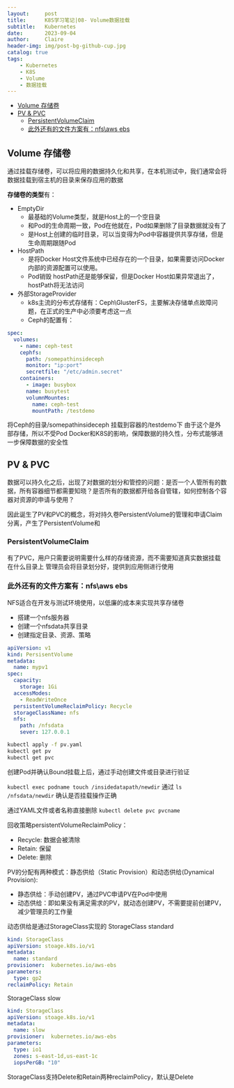 ```yaml
---
layout:     post
title:      K8S学习笔记|08- Volume数据挂载
subtitle:   Kubernetes
date:       2023-09-04
author:     Claire
header-img: img/post-bg-github-cup.jpg
catalog: true
tags:
    - Kubernetes
    - K8S
    - Volume
    - 数据挂载
---
```


- [Volume 存储卷](#volume-存储卷)
- [PV \& PVC](#pv--pvc)
  - [PersistentVolumeClaim](#persistentvolumeclaim)
  - [此外还有的文件方案有：nfs\\aws ebs](#此外还有的文件方案有nfsaws-ebs)

## Volume 存储卷

通过挂载存储卷，可以将应用的数据持久化和共享，在本机测试中，我们通常会将数据挂载到宿主机的目录来保存应用的数据

**存储卷的类型**有：

- EmptyDir
  - 最基础的Volume类型，就是Host上的一个空目录
  - 和Pod的生命周期一致，Pod在他就在，Pod如果删除了目录数据就没有了
  - 是Host上创建的临时目录，可以当变得为Pod中容器提供共享存储，但是生命周期跟随Pod
- HostPath
  - 是将Docker Host文件系统中已经存在的一个目录，如果需要访问Docker内部的资源配置可以使用。
  - Pod销毁 hostPath还是能够保留，但是Docker Host如果异常退出了，hostPath将无法访问
- 外部StorageProvider
  - k8s主流的分布式存储有：Ceph\GlusterFS，主要解决存储单点故障问题，在正式的生产中必须要考虑这一点
  - Ceph的配置有：

```yml
spec:
  volumes:
    - name: ceph-test
    cephfs:
      path: /somepathinsideceph
      monitor: "ip:port"
      secretfile: "/etc/admin.secret"
    containers:
      - image: busybox
      name: busytest
      volumnMountes:  
        name: ceph-test
        mountPath: /testdemo
```

将Ceph的目录/somepathinsideceph 挂载到容器的/testdemo下
由于这个是外部存储，所以不受Pod Docker和K8S的影响，保障数据的持久性，分布式能够进一步保障数据的安全性

## PV & PVC

数据可以持久化之后，出现了对数据的划分和管控的问题：是否一个人管所有的数据，所有容器细节都需要知晓？是否所有的数据都开给各自管辖，如何控制各个容器对资源的申请与使用？

因此诞生了PV和PVC的概念，将对持久卷PersistentVolume的管理和申请Claim分离，产生了PersistentVolume和

### PersistentVolumeClaim

有了PVC，用户只需要说明需要什么样的存储资源，而不需要知道真实数据挂载在什么目录上
管理员会将目录划分好，提供到应用侧进行使用

### 此外还有的文件方案有：nfs\aws ebs

NFS适合在开发与测试环境使用，以低廉的成本来实现共享存储卷

- 搭建一个nfs服务器
- 创建一个nfsdata共享目录
- 创建指定目录、资源、策略

```yml
apiVersion: v1
kind: PersisentVolume
metadata:
  name: mypv1
spec: 
  capacity:
    storage: 1Gi
  accessModes:
    - ReadWriteOnce
  persistentVolumeReclaimPolicy: Recycle
  storageClassName: nfs
  nfs:
    path: /nfsdata
    sever: 127.0.0.1  
```

```bash
kubectl apply -f pv.yaml
kubectl get pv
kubectl get pvc
```

创建Pod并确认Bound挂载上后，通过手动创建文件或目录进行验证

`kubectl exec podname touch /insidedatapath/newdir`
通过 `ls /nfsdata/newdir` 确认是否挂载操作正确

通过YAML文件或者名称直接删除
`kubectl delete pvc pvcname`

回收策略persistentVolumeReclaimPolicy：

- Recycle:  数据会被清除
- Retain: 保留
- Delete: 删除

PV的分配有两种模式：静态供给（Static Provision）和动态供给(Dynamical Provision):

- 静态供给：手动创建PV，通过PVC申请PV在Pod中使用
- 动态供给：即如果没有满足需求的PV，就动态创建PV，不需要提前创建PV，减少管理员的工作量

动态供给是通过StorageClass实现的
StorageClass standard

```yml
kind: StorageClass
apiVersion: stoage.k8s.io/v1
metadata:
  name: standard
provisioner:  kubernetes.io/aws-ebs
parameters:
  type: gp2
reclaimPolicy: Retain
```

StorageClass slow

```yml
kind: StorageClass
apiVersion: stoage.k8s.io/v1
metadata:
  name: slow
provisioner:  kubernetes.io/aws-ebs
parameters:
  type: io1
  zones: s-east-1d,us-east-1c
  iopsPerGB: "10"
```

StorageClass支持Delete和Retain两种reclaimPolicy，默认是Delete

